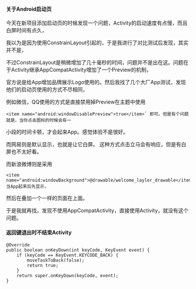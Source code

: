 #### 关于Android启动页

今天在新项目添加启动页的时候发现一个问题，Activity的启动速度有点慢，而且白屏时间有点久，

我以为是因为使用ConstrainLayout引起的，于是我进行了对比测试后发现，其实并不是，

不过ConstrainLayout是稍微增加了几十毫秒的时间，问题并不是出在这。问题在于Activity继承AppCompatActivity增加了一个Preview的机制，

官方说是给App增加品牌展示Logo使用的。然后我找了几个大厂App测试，发现他们的启动页使用的方式不尽相同，

例如微信，QQ使用的方式是直接禁用掉Preview在主题中使用

    <item name="android:windowDisablePreview">true</item>` 即可。但是有个问题就是，当你点击图标的时候会有一
小段的时间卡顿，才会起来App。感觉体验不是很好。

而网易则是默认显示，也就是让它白屏。
这种方式点击立马会有响应，但是有白屏也不太好看。

而新浪微博则是采用

    <item name="android:windowBackground">@drawable/welcome_layler_drawable</item>当App起来后先显示，
然后在叠加一个一样的页面在上面。

于是我就再找，发现不使用AppCompatActivity，直接使用Activity，就没有这个问题。

####  返回键退出时不结束Activity
    @Override
    public boolean onKeyDown(int keyCode, KeyEvent event) {
        if (keyCode == KeyEvent.KEYCODE_BACK) {
            moveTaskToBack(false);
            return true;
        }
        return super.onKeyDown(keyCode, event);
    }




